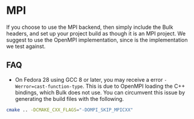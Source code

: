 # MPI

If you choose to use the MPI backend, then simply include the Bulk headers, and
set up your project build as though it is an MPI project. We suggest to use the
OpenMPI implementation, since is the implementation we test against.

## FAQ

- On Fedora 28 using GCC 8 or later, you may receive a error `-Werror=cast-function-type`.
  This is due to OpenMPI loading the C++ bindings, which Bulk does not use. You can circumvent
  this issue by generating the build files with the following.

```bash
cmake .. -DCMAKE_CXX_FLAGS="-DOMPI_SKIP_MPICXX"
```
